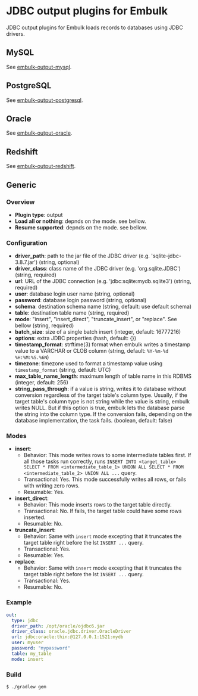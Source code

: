 # JDBC output plugins for Embulk

JDBC output plugins for Embulk loads records to databases using JDBC drivers.

## MySQL

See [embulk-output-mysql](embulk-output-mysql/).

## PostgreSQL

See [embulk-output-postgresql](embulk-output-postgresql/).

## Oracle

See [embulk-output-oracle](embulk-output-oracle/).

## Redshift

See [embulk-output-redshift](embulk-output-redshift/).

## Generic

### Overview

* **Plugin type**: output
* **Load all or nothing**: depnds on the mode. see bellow.
* **Resume supported**: depnds on the mode. see bellow.

### Configuration

- **driver_path**: path to the jar file of the JDBC driver (e.g. 'sqlite-jdbc-3.8.7.jar') (string, optional)
- **driver_class**: class name of the JDBC driver (e.g. 'org.sqlite.JDBC') (string, required)
- **url**: URL of the JDBC connection (e.g. 'jdbc:sqlite:mydb.sqlite3') (string, required)
- **user**: database login user name (string, optional)
- **password**: database login password (string, optional)
- **schema**: destination schema name (string, default: use default schema)
- **table**: destination table name (string, required)
- **mode**: "insert", "insert_direct", "truncate_insert", or "replace". See bellow (string, required)
- **batch_size**: size of a single batch insert (integer, default: 16777216)
- **options**: extra JDBC properties (hash, default: {})
- **timestamp_format**: strftime(3) format when embulk writes a timestamp value to a VARCHAR or CLOB column (string, default: `%Y-%m-%d %H:%M:%S.%6N`)
- **timezone**: timezone used to format a timestamp value using `timestamp_format` (string, default: UTC)
- **max_table_name_length**: maximum length of table name in this RDBMS (integer, default: 256)
- **string_pass_through**: if a value is string, writes it to database without conversion regardless of the target table's column type. Usually, if the target table's column type is not string while the value is string, embulk writes NULL. But if this option is true, embulk lets the database parse the string into the column type. If the conversion fails, depending on the database implementation, the task fails. (boolean, default: false)

### Modes

* **insert**:
  * Behavior: This mode writes rows to some intermediate tables first. If all those tasks run correctly, runs `INSERT INTO <target_table> SELECT * FROM <intermediate_table_1> UNION ALL SELECT * FROM <intermediate_table_2> UNION ALL ...` query.
  * Transactional: Yes. This mode successfully writes all rows, or fails with writing zero rows.
  * Resumable: Yes.
* **insert_direct**:
  * Behavior: This mode inserts rows to the target table directly.
  * Transactional: No. If fails, the target table could have some rows inserted.
  * Resumable: No.
* **truncate_insert**:
  * Behavior: Same with `insert` mode excepting that it truncates the target table right before the lst `INSERT ...` query.
  * Transactional: Yes.
  * Resumable: Yes.
* **replace**:
  * Behavior: Same with `insert` mode excepting that it truncates the target table right before the lst `INSERT ...` query.
  * Transactional: Yes.
  * Resumable: No.

### Example

```yaml
out:
  type: jdbc
  driver_path: /opt/oracle/ojdbc6.jar
  driver_class: oracle.jdbc.driver.OracleDriver
  url: jdbc:oracle:thin:@127.0.0.1:1521:mydb
  user: myuser
  password: "mypassword"
  table: my_table
  mode: insert
```

### Build

```
$ ./gradlew gem
```
